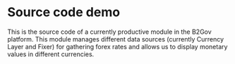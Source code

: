 # Source code demo
This is the source code of a currently productive module in the B2Gov platform. This module manages different data sources (currently Currency Layer and Fixer) for gathering forex rates and allows us to display monetary values in different currencies.
